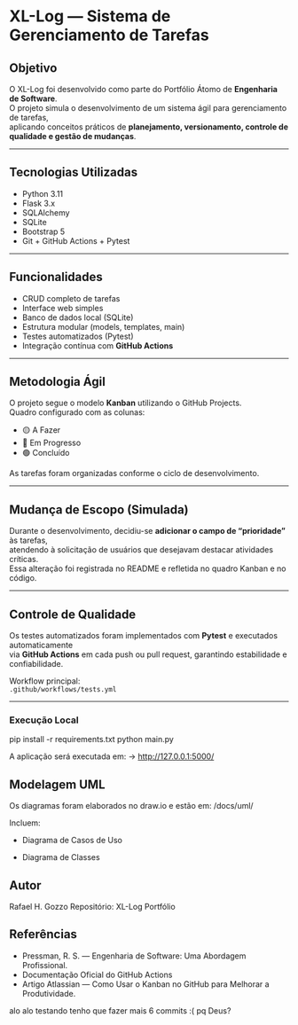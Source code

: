 # XL-Log — Sistema de Gerenciamento de Tarefas

## Objetivo
O XL-Log foi desenvolvido como parte do Portfólio Átomo de **Engenharia de Software**.  
O projeto simula o desenvolvimento de um sistema ágil para gerenciamento de tarefas,  
aplicando conceitos práticos de **planejamento, versionamento, controle de qualidade e gestão de mudanças**.

---

## Tecnologias Utilizadas
- Python 3.11  
- Flask 3.x  
- SQLAlchemy  
- SQLite  
- Bootstrap 5  
- Git + GitHub Actions + Pytest

---

## Funcionalidades
- CRUD completo de tarefas  
- Interface web simples  
- Banco de dados local (SQLite)  
- Estrutura modular (models, templates, main)  
- Testes automatizados (Pytest)  
- Integração contínua com **GitHub Actions**

---

## Metodologia Ágil
O projeto segue o modelo **Kanban** utilizando o GitHub Projects.  
Quadro configurado com as colunas:

- 🟡 A Fazer  
- 🔵 Em Progresso  
- 🟢 Concluído  

As tarefas foram organizadas conforme o ciclo de desenvolvimento.

---

##  Mudança de Escopo (Simulada)
Durante o desenvolvimento, decidiu-se **adicionar o campo de “prioridade”** às tarefas,  
atendendo à solicitação de usuários que desejavam destacar atividades críticas.  
Essa alteração foi registrada no README e refletida no quadro Kanban e no código.

---

## Controle de Qualidade
Os testes automatizados foram implementados com **Pytest** e executados automaticamente  
via **GitHub Actions** em cada push ou pull request, garantindo estabilidade e confiabilidade.

Workflow principal:  
`.github/workflows/tests.yml`

---

### Execução Local

pip install -r requirements.txt
python main.py

A aplicação será executada em:
-> http://127.0.0.1:5000/

## Modelagem UML

Os diagramas foram elaborados no draw.io e estão em:
/docs/uml/

Incluem:

- Diagrama de Casos de Uso

- Diagrama de Classes

## Autor

Rafael H. Gozzo
Repositório: XL-Log Portfólio

## Referências

* Pressman, R. S. — Engenharia de Software: Uma Abordagem Profissional.
* Documentação Oficial do GitHub Actions
* Artigo Atlassian — Como Usar o Kanban no GitHub para Melhorar a Produtividade.


alo alo testando
tenho que fazer mais 6 commits :( pq Deus?